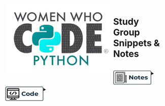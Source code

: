 <div>
<br>

<img align="left" width="340" height="220" src="WWCodePythonLogo (1).png">
<p vertical-align="middle"><h1>Study Group Snippets & Notes</h1></p>

<br>
</div>

<div>
<details>
 	<summary><img align="left" width="120" height="45" src="notes.png"><br>
    </summary>
    
<br>


### alsdfjalsdfjladsfjk
asdk;asdfkjla;sdkfl;ads
asdka;dsfkjla;sdf
</details>
</div>
<br>
<br>
<div>
<details>
    <summary><img align="left" width="120" height="45" src="code.png">
    </summary>
<br>

ad;lfkasd;fjklasd
asd;asdjklf;asdkfa
asdk;asdfkjl;asdflk;as
</details>
</div>
